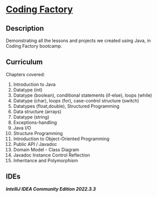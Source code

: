 # [Coding Factory](https://codingfactory.aueb.gr/)  
## Description  
Demonstrating all the lessons and projects we created using Java, in Coding Factory bootcamp.
## Curriculum
Chapters covered: 
<ol>
  <li>Introduction to Java</li>
  <li>Datatype (int)</li>
  <li>Datatype (boolean), conditional statements (if-else), loops (while)</li>
  <li>Datatype (char), loops (for), case-control structure (switch)</li>
  <li>Datatypes (float,double), Structured Programming</li>
  <li>Data structure (arrays)</li>
  <li>Datatype (string)</li>
  <li>Exceptions-handling</li>
  <li>Java I/O</li>
  <li>Structure Programming</li>
  <li>Introduction to Object-Oriented Programming</li>
  <li>Public API / Javadoc</li>
  <li>Domain Model - Class Diagram</li>
  <li>Javadoc Instance Control Reflection</li>
  <li>Inheritance and Polymorphism</li>
  </ol>  
  
## IDEs
***IntelliJ IDEA Community Edition 2022.3.3***
